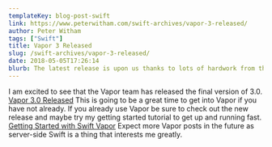 ```yaml
---
templateKey: blog-post-swift
link: https://www.peterwitham.com/swift-archives/vapor-3-released/
author: Peter Witham
tags: ["Swift"]
title: Vapor 3 Released
slug: /swift-archives/vapor-3-released/
date: 2018-05-05T17:26:14
blurb: The latest release is upon us thanks to lots of hardwork from the vapor team.
---
```


I am excited to see that the Vapor team has released the final version of 3.0. [Vapor 3.0 Released](https://vapor.codes/) This is going to be a great time to get into Vapor if you have not already. If you already use Vapor be sure to check out the new release and maybe try my getting started tutorial to get up and running fast. [Getting Started with Swift Vapor](/swift-archives/getting-started-with-swift-vapor/) Expect more Vapor posts in the future as server-side Swift is a thing that interests me greatly.
